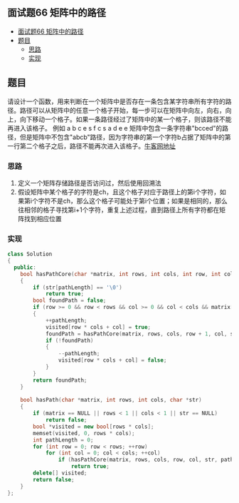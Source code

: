 ## 面试题66 矩阵中的路径

<!-- TOC -->

- [面试题66 矩阵中的路径](#面试题66-矩阵中的路径)
- [题目](#题目)
    - [思路](#思路)
    - [实现](#实现)

<!-- /TOC -->

## 题目

请设计一个函数，用来判断在一个矩阵中是否存在一条包含某字符串所有字符的路径。路径可以从矩阵中的任意一个格子开始，每一步可以在矩阵中向左，向右，向上，向下移动一个格子。如果一条路径经过了矩阵中的某一个格子，则该路径不能再进入该格子。 例如 a b c e s f c s a d e e 矩阵中包含一条字符串"bcced"的路径，但是矩阵中不包含"abcb"路径，因为字符串的第一个字符b占据了矩阵中的第一行第二个格子之后，路径不能再次进入该格子。[牛客网地址][url]

### 思路
1. 定义一个矩阵存储路径是否访问过，然后使用回溯法
2. 假设矩阵中某个格子的字符是ch，且这个格子对应于路径上的第i个字符，如果第i个字符不是ch，那么这个格子可能处于第i个位置；如果是相同的，那么往相邻的格子寻找第i+1个字符，重复上述过程，直到路径上所有字符都在矩阵找到相应位置


### 实现

```cpp
class Solution
{
  public:
    bool hasPathCore(char *matrix, int rows, int cols, int row, int col, char *str, int &pathLength, bool *visited)
    {
        if (str[pathLength] == '\0')
            return true;
        bool foundPath = false;
        if (row >= 0 && row < rows && col >= 0 && col < cols && matrix[row * cols + col] == str[pathLength] && !visited[row * cols + col])
        {
            ++pathLength;
            visited[row * cols + col] = true;
            foundPath = hasPathCore(matrix, rows, cols, row + 1, col, str, pathLength, visited) || hasPathCore(matrix, rows, cols, row, col + 1, str, pathLength, visited) || hasPathCore(matrix, rows, cols, row - 1, col, str, pathLength, visited) || hasPathCore(matrix, rows, cols, row, col - 1, str, pathLength, visited);
            if (!foundPath)
            {
                --pathLength;
                visited[row * cols + col] = false;
            }
        }
        return foundPath;
    }
    
    bool hasPath(char *matrix, int rows, int cols, char *str)
    {
        if (matrix == NULL || rows < 1 || cols < 1 || str == NULL)
            return false;
        bool *visited = new bool[rows * cols];
        memset(visited, 0, rows * cols);
        int pathLength = 0;
        for (int row = 0; row < rows; ++row)
            for (int col = 0; col < cols; ++col)
                if (hasPathCore(matrix, rows, cols, row, col, str, pathLength, visited))
                    return true;
        delete[] visited;
        return false;
    }
};
``` 
[url]:https://www.nowcoder.com/practice/c61c6999eecb4b8f88a98f66b273a3cc?tpId=13&tqId=11218&rp=4&ru=/ta/coding-interviews&qru=/ta/coding-interviews/question-ranking
